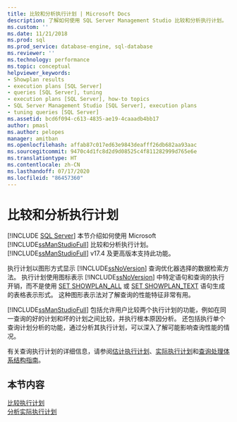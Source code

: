 ```yaml
---
title: 比较和分析执行计划 | Microsoft Docs
description: 了解如何使用 SQL Server Management Studio 比较和分析执行计划。 执行计划显示查询优化器的数据检索方法。
ms.custom: ''
ms.date: 11/21/2018
ms.prod: sql
ms.prod_service: database-engine, sql-database
ms.reviewer: ''
ms.technology: performance
ms.topic: conceptual
helpviewer_keywords:
- Showplan results
- execution plans [SQL Server]
- queries [SQL Server], tuning
- execution plans [SQL Server], how-to topics
- SQL Server Management Studio [SQL Server], execution plans
- tuning queries [SQL Server]
ms.assetid: bcd6f094-c613-4835-ae19-4caaadb4bb17
author: pmasl
ms.author: pelopes
manager: amitban
ms.openlocfilehash: affab87c017ed63e9843deafff26db682aa93aac
ms.sourcegitcommit: 9470c4d1fc8d2d9d08525c4f811282999d765e6e
ms.translationtype: HT
ms.contentlocale: zh-CN
ms.lasthandoff: 07/17/2020
ms.locfileid: "86457360"
---
```

# <a name="compare-and-analyze-execution-plans"></a>比较和分析执行计划
 [!INCLUDE [SQL Server](../../includes/applies-to-version/sqlserver.md)]
本节介绍如何使用 Microsoft [!INCLUDE[ssManStudioFull](../../includes/ssmanstudiofull-md.md)] 比较和分析执行计划。 [!INCLUDE[ssManStudioFull](../../includes/ssmanstudiofull-md.md)] v17.4 及更高版本支持此功能。  
  
执行计划以图形方式显示 [!INCLUDE[ssNoVersion](../../includes/ssnoversion-md.md)] 查询优化器选择的数据检索方法。 执行计划使用图标表示 [!INCLUDE[ssNoVersion](../../includes/ssnoversion-md.md)] 中特定语句和查询的执行开销，而不是使用 [SET SHOWPLAN_ALL](../../t-sql/statements/set-showplan-all-transact-sql.md) 或 [SET SHOWPLAN_TEXT](../../t-sql/statements/set-showplan-text-transact-sql.md) 语句生成的表格表示形式。 这种图形表示法对了解查询的性能特征非常有用。 

[!INCLUDE[ssManStudioFull](../../includes/ssmanstudiofull-md.md)] 包括允许用户比较两个执行计划的功能，例如在同一查询的好的计划和坏的计划之间比较，并执行根本原因分析。 还包括执行单个查询计划分析的功能，通过分析其执行计划，可以深入了解可能影响查询性能的情况。

有关查询执行计划的详细信息，请参阅[估计执行计划](../../relational-databases/performance/display-the-estimated-execution-plan.md)、[实际执行计划](../../relational-databases/performance/display-an-actual-execution-plan.md)和[查询处理体系结构指南](../../relational-databases/query-processing-architecture-guide.md)。
  
## <a name="in-this-section"></a>本节内容  
[比较执行计划](../../relational-databases/performance/display-the-estimated-execution-plan.md)     
[分析实际执行计划](../../relational-databases/performance/display-an-actual-execution-plan.md)      
  

